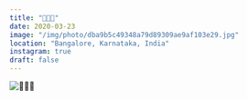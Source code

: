 ```yaml
---
title: "👀👀👀"
date: 2020-03-23
image: "/img/photo/dba9b5c49348a79d89309ae9af103e29.jpg"
location: "Bangalore, Karnataka, India"
instagram: true
draft: false
---
```


![👀👀👀](/img/photo/dba9b5c49348a79d89309ae9af103e29.jpg)
